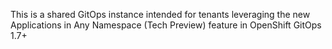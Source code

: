 This is a shared GitOps instance intended for tenants leveraging the new
Applications in Any Namespace (Tech Preview) feature in OpenShift GitOps 1.7+
